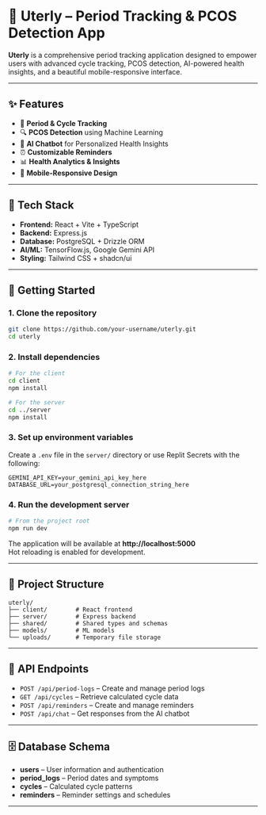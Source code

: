 # 🌸 Uterly – Period Tracking & PCOS Detection App

**Uterly** is a comprehensive period tracking application designed to empower users with advanced cycle tracking, PCOS detection, AI-powered health insights, and a beautiful mobile-responsive interface.

---

## ✨ Features

- 📅 **Period & Cycle Tracking**  
- 🔍 **PCOS Detection** using Machine Learning  
- 💬 **AI Chatbot** for Personalized Health Insights  
- ⏰ **Customizable Reminders**  
- 📊 **Health Analytics & Insights**  
- 📱 **Mobile-Responsive Design**

---

## 🧰 Tech Stack

- **Frontend:** React + Vite + TypeScript  
- **Backend:** Express.js  
- **Database:** PostgreSQL + Drizzle ORM  
- **AI/ML:** TensorFlow.js, Google Gemini API  
- **Styling:** Tailwind CSS + shadcn/ui  

---

## 🚀 Getting Started

### 1. Clone the repository

```bash
git clone https://github.com/your-username/uterly.git
cd uterly
```

### 2. Install dependencies

```bash
# For the client
cd client
npm install

# For the server
cd ../server
npm install
```

### 3. Set up environment variables

Create a `.env` file in the `server/` directory or use Replit Secrets with the following:

```
GEMINI_API_KEY=your_gemini_api_key_here
DATABASE_URL=your_postgresql_connection_string_here
```

### 4. Run the development server

```bash
# From the project root
npm run dev
```

The application will be available at **http://localhost:5000**  
Hot reloading is enabled for development.

---

## 📁 Project Structure

```
uterly/
├── client/        # React frontend
├── server/        # Express backend
├── shared/        # Shared types and schemas
├── models/        # ML models
└── uploads/       # Temporary file storage
```

---

## 🔗 API Endpoints

- `POST /api/period-logs` – Create and manage period logs  
- `GET /api/cycles` – Retrieve calculated cycle data  
- `POST /api/reminders` – Create and manage reminders  
- `POST /api/chat` – Get responses from the AI chatbot  

---

## 🗄️ Database Schema

- **users** – User information and authentication  
- **period_logs** – Period dates and symptoms  
- **cycles** – Calculated cycle patterns  
- **reminders** – Reminder settings and schedules  

---
